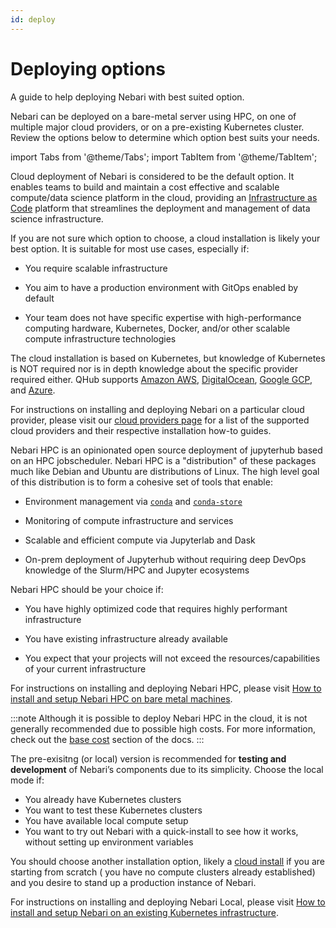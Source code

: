 ```yaml
---
id: deploy
---
```


# Deploying options

A guide to help deploying Nebari with best suited option.

Nebari can be deployed on a bare-metal server using HPC, on one of multiple major cloud providers, or on a pre-existing Kubernetes cluster. Review the options below to determine which option best suits your needs.

import Tabs from '@theme/Tabs';
import TabItem from '@theme/TabItem';

<Tabs>
  <TabItem value="cloud" label="Cloud" default>

Cloud deployment of Nebari is considered to be the default option. It enables teams to build and maintain a cost effective and scalable compute/data science platform in the cloud, providing an [Infrastructure as Code](https://en.wikipedia.org/wiki/Infrastructure_as_code) platform that streamlines the deployment and management of data science infrastructure.

If you are not sure which option to choose, a cloud installation is likely your best option. It is suitable for most use cases, especially if:

- You require scalable infrastructure

- You aim to have a production environment with GitOps enabled by default

- Your team does not have specific expertise with high-performance computing hardware, Kubernetes, Docker, and/or other scalable compute infrastructure technologies

The cloud installation is based on Kubernetes, but knowledge of Kubernetes is NOT required nor is in depth knowledge about the specific provider required either. QHub supports [Amazon AWS](https://docs.qhub.dev/en/latest/source/installation/setup.html#amazon-web-services-aws), [DigitalOcean](https://docs.qhub.dev/en/latest/source/installation/setup.html#digital-ocean), [Google GCP](https://docs.qhub.dev/en/latest/source/installation/setup.html#google-cloud-platform), and [Azure](https://docs.qhub.dev/en/latest/source/installation/setup.html#microsoft-azure).


For instructions on installing and deploying Nebari on a particular cloud provider, please visit our [cloud providers page](/started/cloud-providers) for a list of the supported cloud providers and their respective installation how-to guides.

</TabItem>
<TabItem value="hpc" label="HPC">

Nebari HPC is an opinionated open source deployment of jupyterhub based on an HPC jobscheduler. Nebari HPC is a "distribution" of these packages much like Debian and Ubuntu are distributions of Linux. The high level goal of this distribution is to form a cohesive set of tools that enable:

- Environment management via [`conda`](https://docs.conda.io/en/latest/) and [`conda-store`](https://conda-store.readthedocs.io/en/latest/)

- Monitoring of compute infrastructure and services

- Scalable and efficient compute via Jupyterlab and Dask

- On-prem deployment of Jupyterhub without requiring deep DevOps knowledge of the Slurm/HPC and Jupyter ecosystems

Nebari HPC should be your choice if:

- You have highly optimized code that requires highly performant infrastructure

- You have existing infrastructure already available

- You expect that your projects will not exceed the resources/capabilities of your current infrastructure

For instructions on installing and deploying Nebari HPC, please visit [How to install and setup Nebari HPC on bare metal machines](/how-tos/nebari-hpc).

:::note
Although it is possible to deploy Nebari HPC in the cloud, it is not generally recommended due to possible high costs. For more information, check out the [base cost]() section of the docs.
:::


</TabItem>
<TabItem value="local" label="Pre-existing">

The pre-exisitng (or local) version is recommended for **testing and development** of Nebari’s components due to its simplicity. Choose the local mode if:

- You already have Kubernetes clusters
- You want to test these Kubernetes clusters
- You have available local compute setup
- You want to try out Nebari with a quick-install to see how it works, without setting up environment variables

You should choose another installation option, likely a [cloud install](/started/cloud-providers) if you are starting from scratch ( you have no compute clusters already established) and you desire to stand up a production instance of Nebari.

For instructions on installing and deploying Nebari Local, please visit [How to install and setup Nebari on an existing Kubernetes infrastructure](/how-tos/nebari-local).

</TabItem>
</Tabs>
